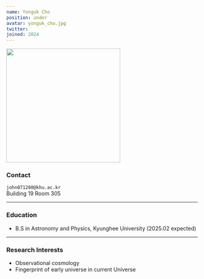```yaml
---
name: Yonguk Cho
position: under
avatar: yonguk_cho.jpg
twitter:
joined: 2024
---
```


<img width="300" src="{{site.baseurl}}/images/people/{{page.avatar}}" data-action="zoom">

### Contact

<i class="fa fa-envelope-o"></i>  `john071200@khu.ac.kr`<br>
<i class="fa fa-building"></i> Building 19 Room 305 <br> 

<hr>

### Education

* B.S in Astronomy and Physics, Kyunghee University (2025.02 expected)

<hr>

### Research Interests

* Observational cosmology
* Fingerprint of early universe in current Universe
